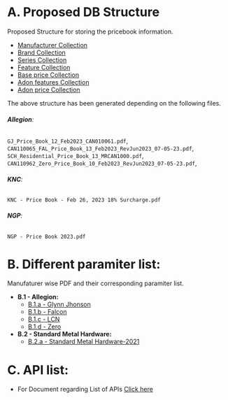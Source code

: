 # A. Proposed DB Structure

Proposed Structure for storing the pricebook information.
  - [Manufacturer Collection](./data/dbSchemas/manufacturer_collection.json)
  - [Brand Collection](./data/dbSchemas/brand_collection.json)
  - [Series Collection](./data/dbSchemas/series_collection.json)
  - [Feature Collection](./data/dbSchemas/features_collection.json)
  - [Base price Collection](./data/dbSchemas/base_price_collection.json)
  - [Adon features Collection](./data/dbSchemas/adon_features_collection.json)
  - [Adon price Collection](./data/dbSchemas/adon_price_collection.json)


The above structure has been generated depending on the following files.
###### **Allegion**:
`GJ_Price_Book_12_Feb2023_CAN010061.pdf`,
`CAN110065_FAL_Price_Book_13_Feb2023_RevJun2023_07-05-23.pdf`,
`SCH_Residential_Price_Book_13_MRCAN1000.pdf`,
`CAN110962_Zero_Price_Book_10_Feb2023_RevJun2023_07-05-23.pdf`,
###### **KNC**:
`KNC - Price Book - Feb 26, 2023 18% Surcharge.pdf`
###### **NGP**:
`NGP - Price Book 2023.pdf`


# **B. Different paramiter list:**
Manufaturer wise PDF and their corresponding paramiter list.

- **B.1 - Allegion:**
  - [B.1.a - Glynn Jhonson](./data/Pricebook/Allegion/glynn_jhonson/README.md)
  - [B.1.b - Falcon](./data/Pricebook/Allegion/falcon/README.md)
  - [B.1.c - LCN](./data/Pricebook/Allegion/LCN/README.md)
  - [B.1.d - Zero](./data/Pricebook/Allegion/zero/README.md)
- **B.2 - Standard Metal Hardware:**
  - [B.2.a - Standard Metal Hardware-2021](./data/Pricebook/SMH/README.md)

# **C. API list:**
- For Document regarding List of APIs [Click here](./data/api_doc.md)